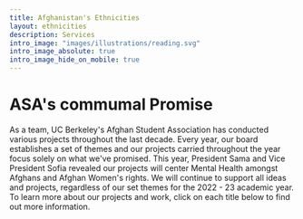 ```yaml
---
title: Afghanistan's Ethnicities
layout: ethnicities
description: Services
intro_image: "images/illustrations/reading.svg"
intro_image_absolute: true
intro_image_hide_on_mobile: true
---
```


# ASA's commumal Promise

As a team, UC Berkeley's Afghan Student Association has conducted various projects throughout the last decade. Every year, our board establishes a set of themes and our projects carried throughout the year focus solely on what we've promised. This year, President Sama and Vice President Sofia revealed our projects will center Mental Health amongst Afghans and Afghan Women's rights. We will continue to support all ideas and projects, regardless of our set themes for the 2022 - 23 academic year. To learn more about our projects and work, click on each title below to find out more information.
